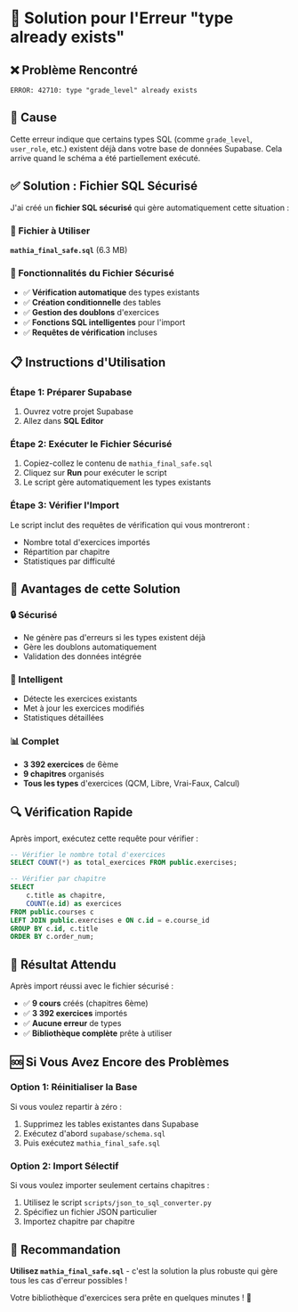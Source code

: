 # 🔧 Solution pour l'Erreur "type already exists"

## ❌ Problème Rencontré
```
ERROR: 42710: type "grade_level" already exists
```

## 🎯 Cause
Cette erreur indique que certains types SQL (comme `grade_level`, `user_role`, etc.) existent déjà dans votre base de données Supabase. Cela arrive quand le schéma a été partiellement exécuté.

## ✅ Solution : Fichier SQL Sécurisé

J'ai créé un **fichier SQL sécurisé** qui gère automatiquement cette situation :

### 📁 Fichier à Utiliser
**`mathia_final_safe.sql`** (6.3 MB)

### 🔧 Fonctionnalités du Fichier Sécurisé
- ✅ **Vérification automatique** des types existants
- ✅ **Création conditionnelle** des tables
- ✅ **Gestion des doublons** d'exercices
- ✅ **Fonctions SQL intelligentes** pour l'import
- ✅ **Requêtes de vérification** incluses

## 📋 Instructions d'Utilisation

### Étape 1: Préparer Supabase
1. Ouvrez votre projet Supabase
2. Allez dans **SQL Editor**

### Étape 2: Exécuter le Fichier Sécurisé
1. Copiez-collez le contenu de `mathia_final_safe.sql`
2. Cliquez sur **Run** pour exécuter le script
3. Le script gère automatiquement les types existants

### Étape 3: Vérifier l'Import
Le script inclut des requêtes de vérification qui vous montreront :
- Nombre total d'exercices importés
- Répartition par chapitre
- Statistiques par difficulté

## 🎯 Avantages de cette Solution

### 🔒 Sécurisé
- Ne génère pas d'erreurs si les types existent déjà
- Gère les doublons automatiquement
- Validation des données intégrée

### 🚀 Intelligent
- Détecte les exercices existants
- Met à jour les exercices modifiés
- Statistiques détaillées

### 📊 Complet
- **3 392 exercices** de 6ème
- **9 chapitres** organisés
- **Tous les types** d'exercices (QCM, Libre, Vrai-Faux, Calcul)

## 🔍 Vérification Rapide

Après import, exécutez cette requête pour vérifier :

```sql
-- Vérifier le nombre total d'exercices
SELECT COUNT(*) as total_exercices FROM public.exercises;

-- Vérifier par chapitre
SELECT 
    c.title as chapitre,
    COUNT(e.id) as exercices
FROM public.courses c
LEFT JOIN public.exercises e ON c.id = e.course_id
GROUP BY c.id, c.title
ORDER BY c.order_num;
```

## 🎉 Résultat Attendu

Après import réussi avec le fichier sécurisé :
- ✅ **9 cours** créés (chapitres 6ème)
- ✅ **3 392 exercices** importés
- ✅ **Aucune erreur** de types
- ✅ **Bibliothèque complète** prête à utiliser

## 🆘 Si Vous Avez Encore des Problèmes

### Option 1: Réinitialiser la Base
Si vous voulez repartir à zéro :
1. Supprimez les tables existantes dans Supabase
2. Exécutez d'abord `supabase/schema.sql`
3. Puis exécutez `mathia_final_safe.sql`

### Option 2: Import Sélectif
Si vous voulez importer seulement certains chapitres :
1. Utilisez le script `scripts/json_to_sql_converter.py`
2. Spécifiez un fichier JSON particulier
3. Importez chapitre par chapitre

## 🎯 Recommandation

**Utilisez `mathia_final_safe.sql`** - c'est la solution la plus robuste qui gère tous les cas d'erreur possibles !

Votre bibliothèque d'exercices sera prête en quelques minutes ! 🚀



